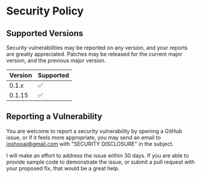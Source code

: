 # Security Policy

## Supported Versions

Security vulnerabilities may be reported on any version, and your reports
are greatly appreciated. Patches may be released for the current major
version, and the previous major version.

| Version | Supported          |
| ------- | ------------------ |
| 0.1.x   | :white_check_mark: |
| 0.1.15  | :white_check_mark: |

## Reporting a Vulnerability

You are welcome to report a security vulnerability by opening a GitHub
issue, or if it feels more appropriate, you may send an email to
<a href="mailto:joshooaj@gmail.com?subject=SECURITY DISCLOSURE">joshooaj@gmail.com</a>
with "SECURITY DISCLOSURE" in the subject.

I will make an effort to address the issue within 30 days. If you are able
to provide sample code to demonstrate the issue, or submit a pull request
with your proposed fix, that would be a great help.
